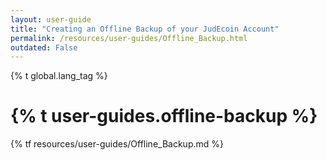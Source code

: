```yaml
---
layout: user-guide
title: "Creating an Offline Backup of your JudEcoin Account"
permalink: /resources/user-guides/Offline_Backup.html
outdated: False
---
```


{% t global.lang_tag %}
<h1>{% t user-guides.offline-backup %}</h1>
{% tf resources/user-guides/Offline_Backup.md %}
